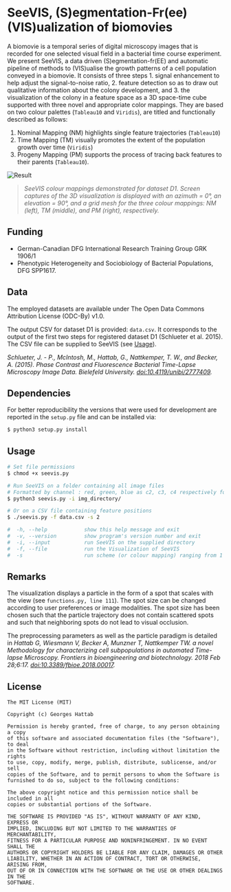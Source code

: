 # SeeVIS, (S)egmentation-Fr(ee) (VIS)ualization of biomovies

A biomovie is a temporal series of digital microscopy images that is recorded for one selected visual field in a bacterial time course experiment. We present SeeVIS, a data driven (S)egmentation-fr(EE) and automatic pipeline of methods to (VIS)ualise the growth patterns of a cell population conveyed in a biomovie. It consists of three steps 1. signal enhancement to help adjust the signal-to-noise ratio, 2. feature detection so as to draw out qualitative information about the colony development, and 3. the visualization of the colony in a feature space as a 3D space-time cube supported with three novel and appropriate color mappings. They are based on two colour palettes (```Tableau10``` and ```Viridis```), are titled and functionally described as follows:

1. Nominal Mapping (NM) highlights single feature trajectories (```Tableau10```)
2. Time Mapping (TM) visually promotes the extent of the population growth over time (```Viridis```)
3. Progeny Mapping (PM) supports the process of tracing back features to their parents (```Tableau10```).

![Result](https://4.bp.blogspot.com/-Ci_DsM8T_l0/WwarzqixsKI/AAAAAAAAIR4/uodBx0e5Ivs7Vroxr_yP48Lc7KMrtrIZwCLcBGAs/s1600/Screen%2BShot%2B2018-05-24%2Bat%2B14.08.21.png "SeeVIS result for D1")
>*SeeVIS colour mappings demonstrated for dataset D1. Screen captures of the 3D visualization is displayed with an azimuth = 0°, an elevation = 90°, and a grid mesh for the three colour mappings: NM (left), TM (middle), and PM (right), respectively.*

## Funding
- German-Canadian DFG International Research Training Group GRK 1906/1 
- Phenotypic Heterogeneity and Sociobiology of Bacterial Populations, DFG SPP1617.

## Data
The employed datasets are available under The Open Data Commons Attribution License (ODC-By) v1.0.

The output CSV for dataset D1 is provided: ```data.csv```. It corresponds to the output of the first two steps for registered dataset D1 (Schlueter et al. 2015). The CSV file can be supplied to SeeVIS (see [Usage](https://github.com/ghattab/seevis#usage)).

*Schlueter, J. - P., McIntosh, M., Hattab, G., Nattkemper, T. W., and Becker, A. (2015). Phase Contrast and Fluorescence Bacterial Time-Lapse Microscopy Image Data. Bielefeld University. [doi:10.4119/unibi/2777409](http://doi.org/10.4119/unibi/2777409).*

## Dependencies
For better reproducibility the versions that were used for development are reported in the ```setup.py``` file and can be installed via:
```bash
$ python3 setup.py install
```

## Usage
```bash
# Set file permissions
$ chmod +x seevis.py 

# Run SeeVIS on a folder containing all image files 
# Formatted by channel : red, green, blue as c2, c3, c4 respectively for every time point
$ python3 seevis.py -i img_directory/

# Or on a CSV file containing feature positions
$ ./seevis.py -f data.csv -s 2

#  -h, --help            show this help message and exit
#  -v, --version         show program's version number and exit
#  -i, --input           run SeeVIS on the supplied directory
#  -f, --file            run the Visualization of SeeVIS
#  -s                    run scheme (or colour mapping) ranging from 1 to 3 (default is 1)
```

## Remarks

The visualization displays a particle in the form of a spot that scales with the view (see `functions.py, line 111`). The spot size can be changed according to user preferences or image modalities. The spot size has been chosen such that the particle trajectory does not contain scattered spots and such that neighboring spots do not lead to visual occlusion.

The preprocessing parameters as well as the particle paradigm is detailed in 
*Hattab G, Wiesmann V, Becker A, Munzner T, Nattkemper TW. a novel Methodology for characterizing cell subpopulations in automated Time-lapse Microscopy. Frontiers in bioengineering and biotechnology. 2018 Feb 28;6:17. [doi:10.3389/fbioe.2018.00017](https://dx.doi.org/10.3389/fbioe.2018.00017).*


## License
```
The MIT License (MIT)

Copyright (c) Georges Hattab

Permission is hereby granted, free of charge, to any person obtaining a copy
of this software and associated documentation files (the "Software"), to deal
in the Software without restriction, including without limitation the rights
to use, copy, modify, merge, publish, distribute, sublicense, and/or sell
copies of the Software, and to permit persons to whom the Software is
furnished to do so, subject to the following conditions:

The above copyright notice and this permission notice shall be included in all
copies or substantial portions of the Software.

THE SOFTWARE IS PROVIDED "AS IS", WITHOUT WARRANTY OF ANY KIND, EXPRESS OR
IMPLIED, INCLUDING BUT NOT LIMITED TO THE WARRANTIES OF MERCHANTABILITY,
FITNESS FOR A PARTICULAR PURPOSE AND NONINFRINGEMENT. IN NO EVENT SHALL THE
AUTHORS OR COPYRIGHT HOLDERS BE LIABLE FOR ANY CLAIM, DAMAGES OR OTHER
LIABILITY, WHETHER IN AN ACTION OF CONTRACT, TORT OR OTHERWISE, ARISING FROM,
OUT OF OR IN CONNECTION WITH THE SOFTWARE OR THE USE OR OTHER DEALINGS IN THE
SOFTWARE. 
```
